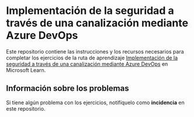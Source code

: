 # Implementación de la seguridad a través de una canalización mediante Azure DevOps

Este repositorio contiene las instrucciones y los recursos necesarios para completar los ejercicios de la ruta de aprendizaje [Implementación de la seguridad a través de una canalización mediante Azure DevOps](https://learn.microsoft.com/training/paths/implement-security-through-pipeline-using-devops/) en Microsoft Learn.

## Información sobre los problemas

Si tiene algún problema con los ejercicios, notifíquelo como **incidencia** en este repositorio.
